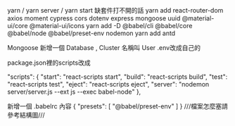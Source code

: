 yarn / yarn server / yarn start
缺套件打不開的話
yarn add  react-router-dom axios moment cypress cors dotenv express mongoose uuid @material-ui/core @material-ui/icons
yarn add -D @babel/cli @babel/core @babel/node @babel/preset-env nodemon
yarn add antd

Mongoose 新增一個 Database , Cluster 名稱叫 User
.env改成自己的

package.json裡的scripts改成

"scripts": {
    "start": "react-scripts start",
    "build": "react-scripts build",
    "test": "react-scripts test",
    "eject": "react-scripts eject",
    "server": "nodemon server/server.js --ext js --exec babel-node"
  },

新增一個 .babelrc 內容
{
    "presets": [
        "@babel/preset-env"
    ]
}
///檔案怎麼塞請參考結構圖///
